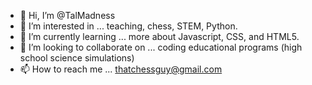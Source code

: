 - 👋 Hi, I’m @TalMadness
- 👀 I’m interested in ... teaching, chess, STEM, Python.
- 🌱 I’m currently learning ... more about Javascript, CSS, and HTML5.
- 💞️ I’m looking to collaborate on ... coding educational programs (high school science simulations)
- 📫 How to reach me ... thatchessguy@gmail.com

<!---
TalMadness/TalMadness is a ✨ special ✨ repository because its `README.md` (this file) appears on your GitHub profile.
You can click the Preview link to take a look at your changes.
--->
